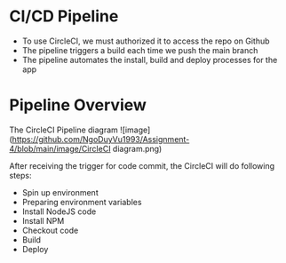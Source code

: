 # CI/CD Pipeline
- To use CircleCI, we must authorized it to access the repo on Github
- The pipeline triggers a build each time we push the main branch
- The pipeline automates the install, build and deploy processes for the app

# Pipeline Overview
The CircleCI Pipeline diagram
![image](https://github.com/NgoDuyVu1993/Assignment-4/blob/main/image/CircleCI diagram.png)

After receiving the trigger for code commit, the CircleCI will do following steps:
- Spin up environment
- Preparing environment variables
- Install NodeJS code
- Install NPM
- Checkout code
- Build
- Deploy
